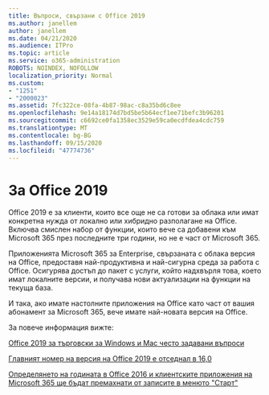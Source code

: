 ```yaml
---
title: Въпроси, свързани с Office 2019
ms.author: janellem
author: janellem
ms.date: 04/21/2020
ms.audience: ITPro
ms.topic: article
ms.service: o365-administration
ROBOTS: NOINDEX, NOFOLLOW
localization_priority: Normal
ms.custom:
- "1251"
- "2000023"
ms.assetid: 7fc322ce-08fa-4b87-98ac-c8a35bd6c8ee
ms.openlocfilehash: 9e14a18174d7bd5be5b64ecf1ee71befc3b96201
ms.sourcegitcommit: c6692ce0fa1358ec3529e59ca0ecdfdea4cdc759
ms.translationtype: MT
ms.contentlocale: bg-BG
ms.lasthandoff: 09/15/2020
ms.locfileid: "47774736"
---
```

# <a name="about-office-2019"></a>За Office 2019

Office 2019 е за клиенти, които все още не са готови за облака или имат конкретна нужда от локално или хибридно разполагане на Office. Включва смислен набор от функции, които вече са добавени към Microsoft 365 през последните три години, но не е част от Microsoft 365.
  
Приложенията Microsoft 365 за Enterprise, свързаната с облака версия на Office, предоставя най-продуктивна и най-сигурна среда за работа с Office. Осигурява достъп до пакет с услуги, който надхвърля това, което имат локалните версии, и получава нови актуализации на функции на текуща база.
  
И така, ако имате настолните приложения на Office като част от вашия абонамент за Microsoft 365, вече имате най-новата версия на Office.
  
За повече информация вижте:
  
[Office 2019 за търговски за Windows и Mac често задавани въпроси](https://support.microsoft.com/help/4133312)
  
[Главният номер на версия на Office 2019 е отседнал в 16,0](https://docs.microsoft.com/deployoffice/office2019/overview)
  
[Определянето на годината в Office 2016 и клиентските приложения на Microsoft 365 ще бъдат премахнати от записите в менюто "Старт"](https://support.office.com/article/8fe5e052-76d2-49de-af30-2e84ed3da907?wt.mc_id=Alchemy_ClientDIA)
  